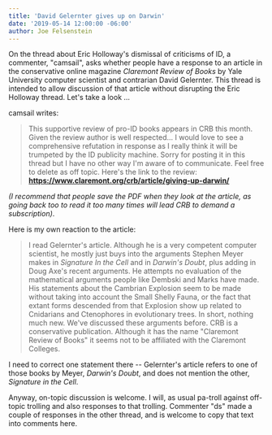 ```yaml
---
title: 'David Gelernter gives up on Darwin'
date: '2019-05-14 12:00:00 -06:00'
author: Joe Felsenstein
---
```


On the thread about Eric Holloway's dismissal of criticisms of ID, a commenter, "camsail", asks whether people have a response to 
an article in the conservative online magazine <em>Claremont Review of Books</em> by Yale University computer scientist 
and contrarian David Gelernter.  This thread is intended to allow discussion of that article without disrupting the Eric Holloway
thread.  Let's take a look ...
<!--more-->
camsail writes:
<blockquote>
This supportive review of pro-ID books appears in CRB this month. Given the review author is well respected... I would 
love to see a comprehensive refutation in response as I really think it will be trumpeted by the ID publicity 
machine. Sorry for posting it in this thread but I have no other way I'm aware of to 
communicate. Feel free to delete as off topic. Here's the link to the review:
<a href="https://www.claremont.org/crb/article/giving-up-darwin/"><strong>https://www.claremont.org/crb/article/giving-up-darwin/</strong></a>
</blockquote>
<em>(I recommend that people save the PDF when they look at the article, as going back too to read it too many times will lead CRB to
demand a subscription)</em>.
<P>
Here is my own reaction to the article:
<P>
<blockquote>
I read Gelernter's article. Although he is a very competent computer scientist, he mostly just buys into the arguments 
Stephen Meyer makes in <em>Signature In the Cell</em> and in <em>Darwin's Doubt</em>, plus adding in Doug Axe's recent arguments. He 
attempts no evaluation of the mathematical arguments people like Dembski and Marks have made. His statements about 
the Cambrian Explosion seem to be made without taking into account the Small Shelly Fauna, or the fact that 
extant forms descended from that Explosion show up related to Cnidarians and Ctenophores in evolutionary trees. In 
short, nothing much new. We've discussed these arguments before. CRB is a conservative publication. Although it has the 
name "Claremont Review of Books" it seems not to be affiliated with the Claremont Colleges.
</blockquote>
<P>
I need to correct one statement there -- Gelernter's article refers to one of those books by Meyer, <em>Darwin's Doubt</em>, and does not mention
the other, <em>Signature in the Cell</em>.
<P>
Anyway, on-topic discussion is welcome.  I will, as usual pa-troll against off-topic trolling and also responses to that trolling.
Commenter "ds" made a couple of responses in the other thread, and is welcome to copy that text into comments here.
